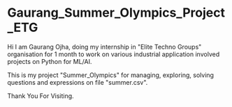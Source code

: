 # Gaurang_Summer_Olympics_Project_ETG

Hi I am Gaurang Ojha, doing my internship in "Elite Techno Groups" organisation for 1 month to work on various industrial application involved projects on Python for ML/AI.

This is my project "Summer_Olympics" for managing, exploring, solving questions and expressions on file "summer.csv".

Thank You For Visiting.
